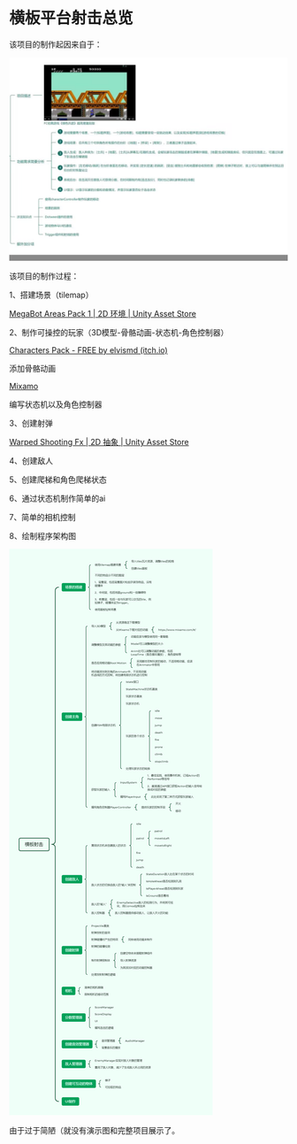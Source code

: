 # 横板平台射击总览

该项目的制作起因来自于：

![绿色兵团](./Previews/greenSoldier.jpeg)

该项目的制作过程：

1、搭建场景（tilemap）

[MegaBot Areas Pack 1 | 2D 环境 | Unity Asset Store](https://assetstore.unity.com/packages/2d/environments/megabot-areas-pack-1-195249)

2、制作可操控的玩家（3D模型-骨骼动画-状态机-角色控制器）

[Characters Pack - FREE by elvismd (itch.io)](https://elvismd.itch.io/characters-pack-free)

添加骨骼动画

[Mixamo](https://www.mixamo.com/#/)

编写状态机以及角色控制器

3、创建射弹

[Warped Shooting Fx | 2D 抽象 | Unity Asset Store](https://assetstore.unity.com/packages/2d/textures-materials/abstract/warped-shooting-fx-195246)

4、创建敌人

5、创建爬梯和角色爬梯状态

6、通过状态机制作简单的ai

7、简单的相机控制

8、绘制程序架构图

![](./Previews/HorizontalPlatformShooting.png)

由于过于简陋（就没有演示图和完整项目展示了。
